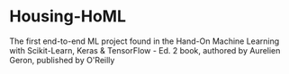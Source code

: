 # Housing-HoML
 The first end-to-end ML project found in the Hand-On Machine Learning with Scikit-Learn, Keras & TensorFlow - Ed. 2 book, authored by Aurelien Geron, published by O'Reilly
